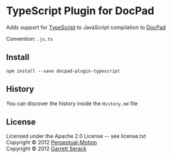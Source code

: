 # TypeScript Plugin for DocPad
Adds support for [TypeScript](http://Typescriptlang.org/) to JavaScript compilation to [DocPad](https://docpad.org)

Convention:  `.js.ts`


## Install

```
npm install --save docpad-plugin-typescript
```


## History
You can discover the history inside the `History.md` file


## License
Licensed under the Apache 2.0 License -- see license.txt
<br/>Copyright &copy; 2012 [Perpeptual-Motion](http://perpetual-motion.com)
<br/>Copyright &copy; 2012 [Garrett Serack](http://fearthecowboy.com)